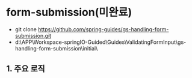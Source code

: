 <style>
.burk {
    background-color: red;
    color: yellow;
    display:inline-block;
}
</style>
# form-submission(미완료)
- git clone https://github.com/spring-guides/gs-handling-form-submission.git
- d:\APP\Workspace-springIO-Guided\Guides\ValidatingFormInput\gs-handling-form-submission\initial\


## 1. 주요 로직
